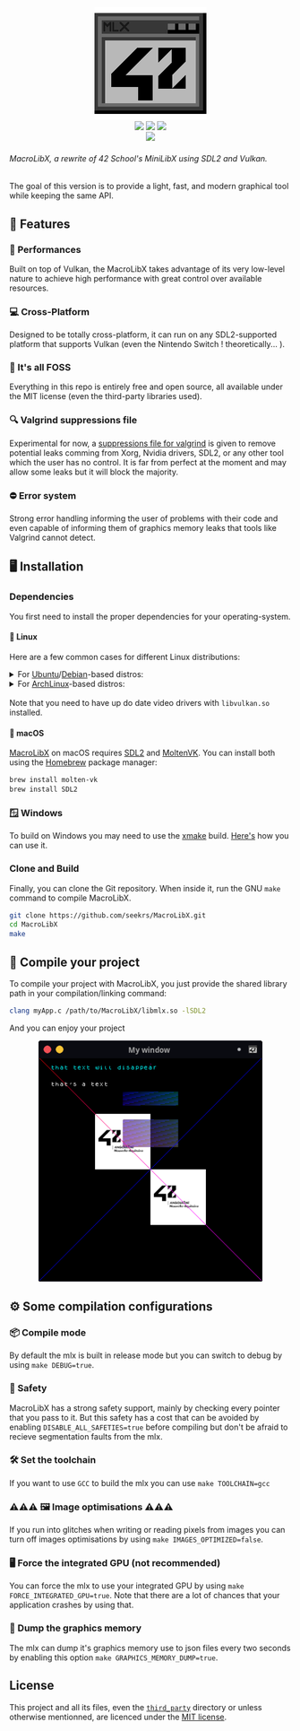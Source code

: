 <div align="center">
    <img src="./res/logo.png" alt="drawing" width="200"/>
    <div align="center">
        <a href="https://github.com/seekrs/MacroLibX/actions/workflows/linux_clang.yml"><img src="https://github.com/seekrs/MacroLibX/actions/workflows/linux_clang.yml/badge.svg"></a>
        <a href="https://github.com/seekrs/MacroLibX/actions/workflows/linux_gcc.yml"><img src="https://github.com/seekrs/MacroLibX/actions/workflows/linux_gcc.yml/badge.svg"></a>
        <a href="https://github.com/seekrs/MacroLibX/actions/workflows/macos_x86.yml"><img src="https://github.com/seekrs/MacroLibX/actions/workflows/macos_x86.yml/badge.svg"></a>
    </div>
    <div align="center">
        <a href="https://github.com/seekrs/MacroLibX/actions/workflows/windows.yml"><img src="https://github.com/seekrs/MacroLibX/actions/workflows/windows.yml/badge.svg"></a>
    </div>
</div>

###### MacroLibX, a rewrite of 42 School's MiniLibX using SDL2 and Vulkan. 
The goal of this version is to provide a light, fast, and modern graphical tool while keeping the same API.

## 🌟 Features

### 🚀 Performances
Built on top of Vulkan, the MacroLibX takes advantage of its very low-level nature to achieve high performance with great control over available resources.

### 💻 Cross-Platform
Designed to be totally cross-platform, it can run on any SDL2-supported platform that supports Vulkan (even the Nintendo Switch ! theoretically... ).

### 📖 It's all FOSS
Everything in this repo is entirely free and open source, all available under the MIT license (even the third-party libraries used).

### 🔍 Valgrind suppressions file
Experimental for now, a [suppressions file for valgrind](./valgrind.supp) is given to remove potential leaks comming from Xorg, Nvidia drivers, SDL2, or any other tool which the user has no control. It is far from perfect at the moment and may allow some leaks but it will block the majority.

### ⛔ Error system
Strong error handling informing the user of problems with their code and even capable of informing them of graphics memory leaks that tools like Valgrind cannot detect.

## 🖥️ Installation

### Dependencies
You first need to install the proper dependencies for your operating-system. 

#### 🐧 Linux
Here are a few common cases for different Linux distributions:

<details>
  <summary>
    For <a href="https://ubuntu.com">Ubuntu</a>/<a href="https://debian.org">Debian</a>-based distros:
  </summary>
<pre><code><!--
-->sudo apt update
sudo apt install libsdl2-2.0-0 libsdl2-dev build-essential
</code></pre>
</details>

<details>
  <summary>
    For <a href="https://archlinux.org">ArchLinux</a>-based distros:
  </summary>
<pre><code>sudo pacman -S sdl2</code></pre>
</details>

<br>
Note that you need to have up do date video drivers with <code>libvulkan.so</code> installed.

#### 🍎 macOS
[MacroLibX](#) on macOS requires [SDL2](#) and [MoltenVK](https://github.com/KhronosGroup/MoltenVK). You can install both using the [Homebrew](https://brew.sh) package manager:
```sh
brew install molten-vk
brew install SDL2
```

### 🪟 Windows
To build on Windows you may need to use the [xmake](https://xmake.io) build. [Here's](./XMAKE_BUILD.md) how you can use it.

### Clone and Build
Finally, you can clone the Git repository. When inside it, run the GNU `make` command to compile MacroLibX. 
```bash
git clone https://github.com/seekrs/MacroLibX.git
cd MacroLibX
make
```

## 🔨 Compile your project
To compile your project with MacroLibX, you just provide the shared library path in your compilation/linking command:

```sh
clang myApp.c /path/to/MacroLibX/libmlx.so -lSDL2
```

And you can enjoy your project

<p align="center">
    <img src="./res/screenshot_test.png" alt="drawing" width="400"/>
</p>

## ⚙️ Some compilation configurations

### 📦 Compile mode
By default the mlx is built in release mode but you can switch to debug by using `make DEBUG=true`.

### 🦺 Safety
MacroLibX has a strong safety support, mainly by checking every pointer that you pass to it. But this safety has a cost that can be avoided by enabling `DISABLE_ALL_SAFETIES=true` before compiling but don't be afraid to recieve segmentation faults from the mlx.

### 🛠️ Set the toolchain
If you want to use `GCC` to build the mlx you can use `make TOOLCHAIN=gcc`

### ⚠️⚠️⚠️ 🖼️ Image optimisations ⚠️⚠️⚠️
If you run into glitches when writing or reading pixels from images you can turn off images optimisations by using `make IMAGES_OPTIMIZED=false`.

### 🖥️ Force the integrated GPU (not recommended)
You can force the mlx to use your integrated GPU by using `make FORCE_INTEGRATED_GPU=true`. Note that there are a lot of chances that your application crashes by using that.

### 💽 Dump the graphics memory
The mlx can dump it's graphics memory use to json files every two seconds by enabling this option `make GRAPHICS_MEMORY_DUMP=true`.

## License
This project and all its files, even the [`third_party`](./third_party) directory or unless otherwise mentionned, are licenced under the [MIT license](./LICENSE).
